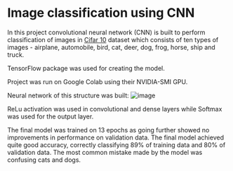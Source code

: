 # Image classification using CNN

In this project convolutional neural network (CNN) is built to perform classification of images in [Cifar 10](https://www.cs.toronto.edu/~kriz/cifar.html) dataset which consists of ten types of images - airplane, automobile, bird, cat, deer, dog, frog, horse, ship and truck.

TensorFlow package was used for creating the model.

Project was run on Google Colab using their NVIDIA-SMI GPU.

Neural network of this structure was built:
![image](https://github.com/user-attachments/assets/2b6dff9a-f9e9-4694-86f1-ce7a702bdb6e)

ReLu activation was used in convolutional and dense layers while Softmax was used for the output layer.

The final model was trained on 13 epochs as going further showed no improvements in performance on validation data.
The final model achieved quite good accuracy, correctly classifying 89% of training data and 80% of validation data.
The most common mistake made by the model was confusing cats and dogs.
